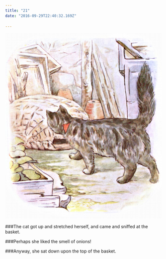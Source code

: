 ```yaml
---
title: "21"
date: "2016-09-29T22:40:32.169Z"

---
```


![Benjamin Bunny and Peter Rabbit](./44.jpg)

###The cat got up and stretched herself, and came and sniffed at the basket.

###Perhaps she liked the smell of onions!

###Anyway, she sat down upon the top of the basket.